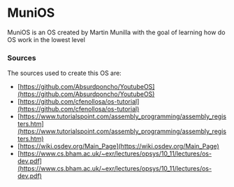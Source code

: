 # MuniOS

MuniOS is an OS created by Martin Munilla with the goal of learning how do OS work in the lowest level

### Sources

The sources used to create this OS are:

- [https://github.com/Absurdponcho/YoutubeOS](https://github.com/Absurdponcho/YoutubeOS)
- [https://github.com/cfenollosa/os-tutorial](https://github.com/cfenollosa/os-tutorial)
- [https://www.tutorialspoint.com/assembly_programming/assembly_registers.htm](https://www.tutorialspoint.com/assembly_programming/assembly_registers.htm)
- [https://wiki.osdev.org/Main_Page](https://wiki.osdev.org/Main_Page)
- [https://www.cs.bham.ac.uk/~exr/lectures/opsys/10_11/lectures/os-dev.pdf](https://www.cs.bham.ac.uk/~exr/lectures/opsys/10_11/lectures/os-dev.pdf)
